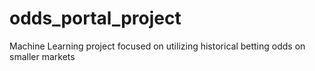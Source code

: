 # odds_portal_project
Machine Learning project focused on utilizing historical betting odds on smaller markets 
